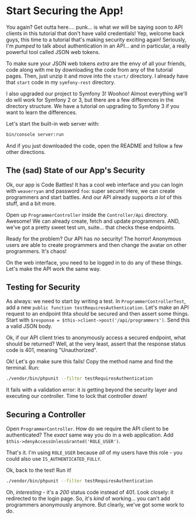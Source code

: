 # Start Securing the App!

You again? Get outta here.... punk... is what *we* will be saying soon to API clients
in this tutorial that don't have valid credentials! Yep, welcome back guys, this
time to a tutorial that's making security exciting again! Seriously, I'm *pumped*
to talk about authentication in an API... and in particular, a really powerful tool
called JSON web tokens.

To make sure your JSON web tokens *extra* are the envy of all your friends, code
along with me by downloading the code from any of the tutorial pages. Then, just
unzip it and move into the `start/` directory. I already have that `start` code
in my `symfony-rest` directory.

I also upgraded our project to Symfony 3! Woohoo! Almost everything we'll do will
work for Symfony 2 or 3, but there are a few differences in the directory structure.
We have a tutorial on upgrading to Symfony 3 if you want to learn the differences.

Let's start the built-in web server with:

```bash
bin/console server:run
```

And if you just downloaded the code, open the README and follow a few other directions.

## The (sad) State of our App's Security

Ok, our app is Code Battles! It has a cool web interface and you can login with
`weaverryan` and password `foo`: super secure! Here, we can create programmers and
start battles. And our API already supports *a lot* of this stuff, and a bit more.

Open up `ProgrammerController` inside the `Controller/Api` directory. Awesome! We
can already create, fetch and update programmers. AND, we've got a pretty sweet test
um, suite... that checks these endpoints.

Ready for the problem? Our API has *no* security! The horror! Anonymous users are
able to create programmers and then change the avatar on other programmers. It's
chaos!

On the web interface, you need to be logged in to do any of these things. Let's make
the API work the same way.

## Testing for Security

As always: we need to start by writing a test. In `ProgrammerControllerTest`, add
a new `public function testRequiresAuthentication`. Let's make an API request to
an endpoint thta *should* be secured and then assert some things. Start with
`$response = $this->client->post('/api/programmers')`. Send this a valid JSON body.

Ok, if our API client tries to anonymously access a secured endpoint, what should
be returned? Well, at the very least, assert that the response status code is 401,
meaning "Unauthorized".

Ok! Let's go make sure this fails! Copy the method name and find the terminal. Run:

```bash
./vendor/bin/phpunit --filter testRequiresAuthentication
```

It fails with a validation error: it *is* getting beyond the security layer and executing
our controller. Time to lock that controller down!

## Securing a Controller

Open `ProgrammerController`. How do we require the API client to be authenticated?
The *exact* same way you do in a web application. Add `$this->denyAccessUnlessGranted('ROLE_USER')`.

That's it. I'm using `ROLE_USER` because *all* of my users have this role - you could
also use `IS_AUTHENTICATED_FULLY`.

Ok, back to the test! Run it!

```bash
./vendor/bin/phpunit --filter testRequiresAuthentication
```

Oh, *interesting* - it's a *200* status code instead of 401. Look closely: it redirected
to the login page. So, it's *kind* of working... you can't add programmers anonymously
anymore. But clearly, we've got some work to do.
